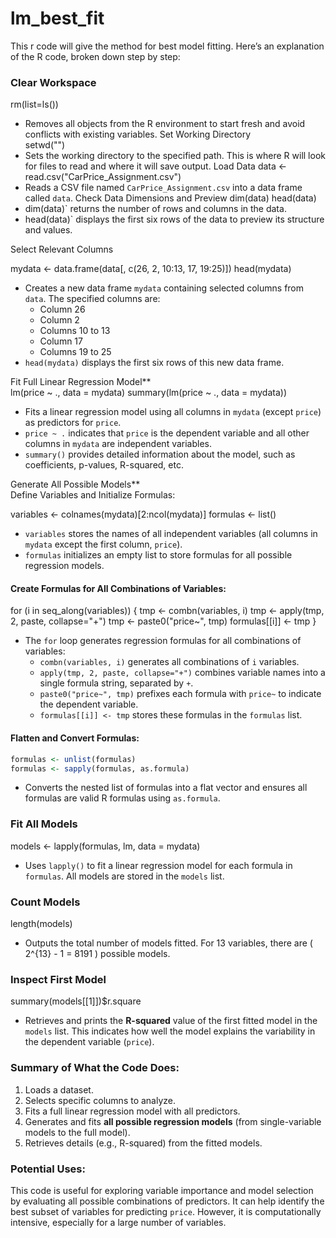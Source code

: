 # lm_best_fit
This r code will give the method for best model fitting. Here’s an explanation of the R code, broken down step by step:

### Clear Workspace
rm(list=ls())
- Removes all objects from the R environment to start fresh and avoid conflicts with existing variables.
Set Working Directory  
setwd("")
- Sets the working directory to the specified path. This is where R will look for files to read and where it will save output.
Load Data
data <- read.csv("CarPrice_Assignment.csv")
- Reads a CSV file named `CarPrice_Assignment.csv` into a data frame called `data`.
Check Data Dimensions and Preview
dim(data)
head(data)
- dim(data)` returns the number of rows and columns in the data.
- head(data)` displays the first six rows of the data to preview its structure and values.

Select Relevant Columns

mydata <- data.frame(data[, c(26, 2, 10:13, 17, 19:25)])
head(mydata)

- Creates a new data frame `mydata` containing selected columns from `data`. The specified columns are:
  - Column 26
  - Column 2
  - Columns 10 to 13
  - Column 17
  - Columns 19 to 25
- `head(mydata)` displays the first six rows of this new data frame.

Fit Full Linear Regression Model**  
lm(price ~ ., data = mydata)
summary(lm(price ~ ., data = mydata))

- Fits a linear regression model using all columns in `mydata` (except `price`) as predictors for `price`.
- `price ~ .` indicates that `price` is the dependent variable and all other columns in `mydata` are independent variables.
- `summary()` provides detailed information about the model, such as coefficients, p-values, R-squared, etc.

Generate All Possible Models**  
Define Variables and Initialize Formulas:

variables <- colnames(mydata)[2:ncol(mydata)]
formulas <- list()

- `variables` stores the names of all independent variables (all columns in `mydata` except the first column, `price`).
- `formulas` initializes an empty list to store formulas for all possible regression models.

#### Create Formulas for All Combinations of Variables:

for (i in seq_along(variables)) {
  tmp <- combn(variables, i)
  tmp <- apply(tmp, 2, paste, collapse="+")
  tmp <- paste0("price~", tmp)
  formulas[[i]] <- tmp
}

- The `for` loop generates regression formulas for all combinations of variables:
  - `combn(variables, i)` generates all combinations of `i` variables.
  - `apply(tmp, 2, paste, collapse="+")` combines variable names into a single formula string, separated by `+`.
  - `paste0("price~", tmp)` prefixes each formula with `price~` to indicate the dependent variable.
  - `formulas[[i]] <- tmp` stores these formulas in the `formulas` list.

#### Flatten and Convert Formulas:
```R
formulas <- unlist(formulas)
formulas <- sapply(formulas, as.formula)
```
- Converts the nested list of formulas into a flat vector and ensures all formulas are valid R formulas using `as.formula`.

### Fit All Models

models <- lapply(formulas, lm, data = mydata)

- Uses `lapply()` to fit a linear regression model for each formula in `formulas`. All models are stored in the `models` list.

### Count Models

length(models)

- Outputs the total number of models fitted. For 13 variables, there are \( 2^{13} - 1 = 8191 \) possible models.

### Inspect First Model

summary(models[[1]])$r.square

- Retrieves and prints the **R-squared** value of the first fitted model in the `models` list. This indicates how well the model explains the variability in the dependent variable (`price`).

### Summary of What the Code Does:
1. Loads a dataset.
2. Selects specific columns to analyze.
3. Fits a full linear regression model with all predictors.
4. Generates and fits **all possible regression models** (from single-variable models to the full model).
5. Retrieves details (e.g., R-squared) from the fitted models.


### Potential Uses:
This code is useful for exploring variable importance and model selection by evaluating all possible combinations of predictors. It can help identify the best subset of variables for predicting `price`. However, it is computationally intensive, especially for a large number of variables.
